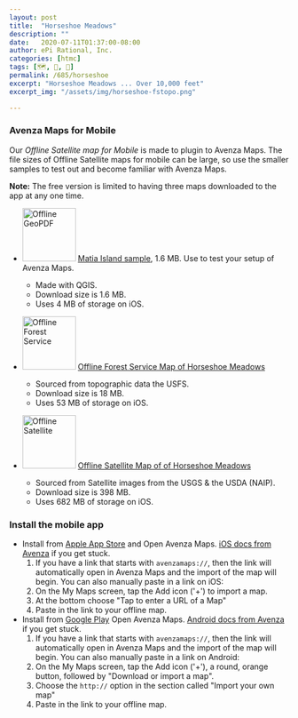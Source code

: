 ```yaml
---
layout: post
title:  "Horseshoe Meadows"
description: ""
date:   2020-07-11T01:37:00-08:00
author: ePi Rational, Inc.
categories: [htmc]
tags: [🗺️, 🧭, 📍]
permalink: /685/horseshoe
excerpt: "Horseshoe Meadows ... Over 10,000 feet"
excerpt_img: "/assets/img/horseshoe-fstopo.png"

---
```


### Avenza Maps for Mobile

Our *Offline Satellite map for Mobile* is made to plugin to Avenza Maps.   The file sizes of Offline Satellite maps for mobile can be large, so use the smaller samples to test out and become familiar with Avenza Maps.

**Note:** The free version is limited to having three maps downloaded to the app at any one time.

* [<img alt="Offline GeoPDF" src="/assets/img/avenza-matia.png" width="96" height="96" >](avenzamaps://s3-us-west-2.amazonaws.com/com.roblabs.yellow-dog/avenzamaps/tmp/ps/puget-sound-matia.tif) [Matia Island sample](avenzamaps://s3-us-west-2.amazonaws.com/com.roblabs.yellow-dog/avenzamaps/tmp/ps/puget-sound-matia.tif), 1.6 MB.  Use to test your setup of Avenza Maps.
  * Made with QGIS.
  * Download size is 1.6 MB.
  * Uses 4 MB of storage on iOS.

* [<img alt="Offline Forest Service" src="/assets/img/horseshoe-fstopo.png" width="96" height="96" >](avenzamaps://s3-us-west-2.amazonaws.com/com.roblabs.yellow-dog/avenzamaps/tmp/685/horseshoe-meadows-Forest-Service.tif) [Offline Forest Service Map of Horseshoe Meadows](avenzamaps://s3-us-west-2.amazonaws.com/com.roblabs.yellow-dog/avenzamaps/tmp/685/horseshoe-meadows-Forest-Service.tif)
  * Sourced from topographic data the USFS.
  * Download size is 18 MB.
  * Uses 53 MB of storage on iOS.

* [<img alt="Offline Satellite" src="/assets/img/horseshoe-ortho.png" width="96" height="96" >](avenzamaps://s3-us-west-2.amazonaws.com/com.roblabs.yellow-dog/avenzamaps/tmp/685/horseshoe-meadows-Satellite.tif) [Offline Satellite Map of of Horseshoe Meadows](avenzamaps://s3-us-west-2.amazonaws.com/com.roblabs.yellow-dog/avenzamaps/tmp/685/horseshoe-meadows-Satellite.tif)
  * Sourced from Satellite images from the USGS & the USDA (NAIP).
  * Download size is 398 MB.
  * Uses 682 MB of storage on iOS.


### Install the mobile app

* Install from [Apple App Store](https://apps.apple.com/us/app/avenza-maps/id388424049) and Open Avenza Maps.  [iOS docs from Avenza](https://support.avenzamaps.com/hc/en-us/articles/360035432331-Importing-maps-from-custom-locations) if you get stuck.
  1. If you have a link that starts with `avenzamaps://`, then the link will automatically open in Avenza Maps and the import of the map will begin.  You can also manually paste in a link on iOS:
    1. On the My Maps screen, tap the Add icon ('+') to import a map.
    1. At the bottom choose "Tap to enter a URL of a Map"
    1. Paste in the link to your offline map.
* Install from [Google Play](https://play.google.com/store/apps/details?id=com.Avenza) Open Avenza Maps.  [Android docs from Avenza](https://support.avenzamaps.com/hc/en-us/articles/360034714392-Importing-maps-from-custom-locations) if you get stuck.
  1. If you have a link that starts with `avenzamaps://`, then the link will automatically open in Avenza Maps and the import of the map will begin.  You can also manually paste in a link on Android:
    1. On the My Maps screen, tap the Add icon ('+'), a round, orange button, followed by "Download or import a map".
    1. Choose the `http://` option in the section called "Import your own map"
    1. Paste in the link to your offline map.
